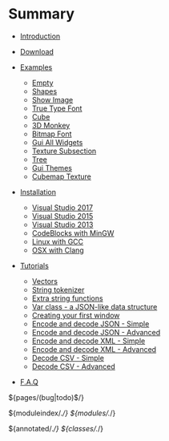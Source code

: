 # Summary

* [Introduction](README.md)
* [Download](download.md)

* [Examples](examples/examples.md)
    * [Empty](examples/empty.md)
    * [Shapes](examples/shapes.md)
    * [Show Image](examples/show-image.md)
    * [True Type Font](examples/true-type-font.md)
    * [Cube](examples/cube.md)
    * [3D Monkey](examples/3d-monkey.md)
    * [Bitmap Font](examples/bitmap-font.md)
    * [Gui All Widgets](examples/gui-all-widgets.md)
    * [Texture Subsection](examples/texture-subsection.md)
    * [Tree](examples/tree.md)
    * [Gui Themes](examples/gui-themes.md)
    * [Cubemap Texture](examples/cubemap.md)

* [Installation](installation/installation.md)
    * [Visual Studio 2017](installation/visualstudio-2017.md)
    * [Visual Studio 2015](installation/visualstudio-2015.md)
    * [Visual Studio 2013](installation/visualstudio-2013.md)
    * [CodeBlocks with MinGW](installation/codeblocks.md)
    * [Linux with GCC](installation/linux-gcc.md)
    * [OSX with Clang](installation/osx-clang.md)

* [Tutorials](tutorials/tutorials.md)
    * [Vectors](tutorials/math-vectors.md)
    * [String tokenizer](tutorials/math-tokenizer.md)
    * [Extra string functions](tutorials/math-stringmath.md)
    * [Var class - a JSON-like data structure](tutorials/math-var.md)
    * [Creating your first window](tutorials/graphics-window.md)
    * [Encode and decode JSON - Simple](tutorials/data-json-simple.md)
    * [Encode and decode JSON - Advanced](tutorials/data-json-advanced.md)
    * [Encode and decode XML - Simple](tutorials/data-xml-simple.md)
    * [Encode and decode XML - Advanced](tutorials/data-xml-advanced.md)
    * [Decode CSV - Simple](tutorials/data-csv-simple.md)
    * [Decode CSV - Advanced](tutorials/data-csv-advanced.md)

* [F.A.Q](faq.md)

${pages/(bug|todo)$/}

${moduleindex/.*/}
  ${modules/.*/}

${annotated/.*/}
  ${classes/.*/}